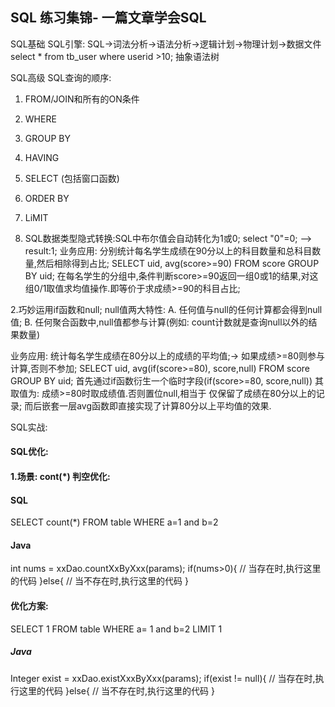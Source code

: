 SQL 练习集锦- 一篇文章学会SQL
---------------

SQL基础
    SQL引擎:
        SQL->词法分析->语法分析->逻辑计划->物理计划->数据文件
    select * from tb_user  where userid >10;
    抽象语法树
  




SQL高级
SQL查询的顺序:
1. FROM/JOIN和所有的ON条件
2. WHERE
3. GROUP BY
4. HAVING
5. SELECT (包括窗口函数)
6. ORDER BY
7. LiMIT

1. SQL数据类型隐式转换:SQL中布尔值会自动转化为1或0;
select "0"=0;   -->  result:1;
业务应用: 
分别统计每名学生成绩在90分以上的科目数量和总科目数量,然后相除得到占比;
SELECT uid, avg(score>=90) FROM score GROUP BY uid; 
在每名学生的分组中,条件判断score>=90返回一组0或1的结果,对这组0/1取值求均值操作.即等价于求成绩>=90的科目占比;

2.巧妙运用if函数和null;
null值两大特性:
A. 任何值与null的任何计算都会得到null值;
B. 任何聚合函数中,null值都参与计算(例如: count计数就是查询null以外的结果数量)

业务应用:
统计每名学生成绩在80分以上的成绩的平均值;-> 如果成绩>=80则参与计算,否则不参加;
SELECT uid, avg(if(score>=80), score,null) FROM score GROUP BY uid;
首先通过if函数衍生一个临时字段(if(score>=80, score,null)) 其取值为: 成绩>=80时取成绩值.否则置位null,相当于
仅保留了成绩在80分以上的记录; 而后嵌套一层avg函数即直接实现了计算80分以上平均值的效果.


SQL实战:

#### SQL优化:
#### 1.场景: cont(*) 判空优化: 
#### SQL
SELECT count(*) FROM table WHERE a=1 and b=2
#### Java
int nums = xxDao.countXxByXxx(params);
if(nums>0){
    // 当存在时,执行这里的代码
}else{
    // 当不存在时,执行这里的代码
}
#### 优化方案:
SELECT 1 FROM table WHERE a= 1 and b=2 LIMIT 1
##### Java
Integer exist = xxDao.existXxxByXxx(params);
if(exist != null){
// 当存在时,执行这里的代码
}else{
// 当不存在时,执行这里的代码
}



